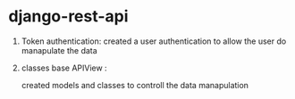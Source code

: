 # django-rest-api

1. Token authentication:
   created a user authentication to allow the user do manapulate the data

2. classes base APIView :

   created models and classes to controll the data manapulation
